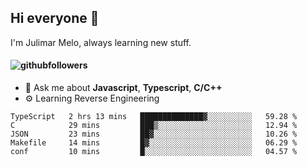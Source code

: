 ## Hi everyone 👋

I'm Julimar Melo, always learning new stuff.

#### ![githubfollowers](https://img.shields.io/github/followers/thamelodev?logo=Github&style=social)

- 💬 Ask me about **Javascript**, **Typescript**, **C/C++**
-  ⚙️ Learning Reverse Engineering

<!--START_SECTION:waka-->
```text
TypeScript   2 hrs 13 mins   ██████████████▓░░░░░░░░░░   59.28 % 
C            29 mins         ███▒░░░░░░░░░░░░░░░░░░░░░   12.94 % 
JSON         23 mins         ██▓░░░░░░░░░░░░░░░░░░░░░░   10.26 % 
Makefile     14 mins         █▓░░░░░░░░░░░░░░░░░░░░░░░   06.29 % 
conf         10 mins         █░░░░░░░░░░░░░░░░░░░░░░░░   04.57 % 
```
<!--END_SECTION:waka-->
